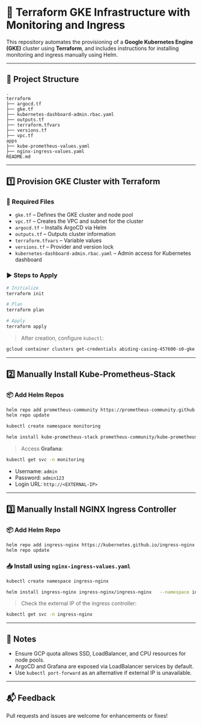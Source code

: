 # 🚀 Terraform GKE Infrastructure with Monitoring and Ingress

This repository automates the provisioning of a **Google Kubernetes Engine (GKE)** cluster using **Terraform**, and includes instructions for installing monitoring and ingress manually using Helm.

---

## 📁 Project Structure

```
.
terraform
├── argocd.tf
├── gke.tf
├── kubernetes-dashboard-admin.rbac.yaml
├── outputs.tf
├── terraform.tfvars
├── versions.tf
├── vpc.tf
apps  
├── kube-prometheus-values.yaml
├── nginx-ingress-values.yaml
README.md
```

---

## 1️⃣ Provision GKE Cluster with Terraform

### 🧱 Required Files

- `gke.tf` – Defines the GKE cluster and node pool
- `vpc.tf` – Creates the VPC and subnet for the cluster
- `argocd.tf` – Installs ArgoCD via Helm
- `outputs.tf` – Outputs cluster information
- `terraform.tfvars` – Variable values
- `versions.tf` – Provider and version lock
- `kubernetes-dashboard-admin.rbac.yaml` – Admin access for Kubernetes dashboard

### ▶️ Steps to Apply

```bash
# Initialize
terraform init

# Plan
terraform plan

# Apply
terraform apply 
```

> After creation, configure `kubectl`:
```bash
gcloud container clusters get-credentials abiding-casing-457600-s0-gke --zone us-east1-b
```

---

## 2️⃣ Manually Install Kube-Prometheus-Stack

### 📦 Add Helm Repos

```bash
helm repo add prometheus-community https://prometheus-community.github.io/helm-charts
helm repo update
```

```bash
kubectl create namespace monitoring

helm install kube-prometheus-stack prometheus-community/kube-prometheus-stack   --namespace monitoring   -f kube-prometheus-values.yaml
```

> Access **Grafana**:
```bash
kubectl get svc -n monitoring
```

- Username: `admin`
- Password: `admin123`
- Login URL: `http://<EXTERNAL-IP>`

---

## 3️⃣ Manually Install NGINX Ingress Controller

### 📦 Add Helm Repo

```bash
helm repo add ingress-nginx https://kubernetes.github.io/ingress-nginx
helm repo update
```

### 📥 Install using `nginx-ingress-values.yaml`

```bash
kubectl create namespace ingress-nginx

helm install ingress-nginx ingress-nginx/ingress-nginx   --namespace ingress-nginx   -f nginx-ingress-values.yaml
```

> Check the external IP of the ingress controller:
```bash
kubectl get svc -n ingress-nginx
```

---

## 📌 Notes

- Ensure GCP quota allows SSD, LoadBalancer, and CPU resources for node pools.
- ArgoCD and Grafana are exposed via LoadBalancer services by default.
- Use `kubectl port-forward` as an alternative if external IP is unavailable.

---

## 📬 Feedback

Pull requests and issues are welcome for enhancements or fixes!
